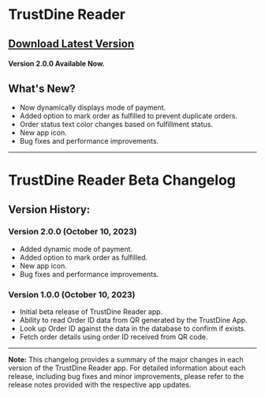<!-- <img src="https://github.com/MdShahnawazSheikh/trustdine-closed-beta/blob/main/assets/trustdine_logo.png" alt="TrustDine Logo" width="150px"/> -->
# TrustDine Reader
## [Download Latest Version](https://github.com/MdShahnawazSheikh/trustdine_reader/raw/main/release/trustdine-reader.apk)
#### Version 2.0.0 Available Now.

## What's New?
- Now dynamically displays mode of payment.
- Added option to mark order as fulfilled to prevent duplicate orders.
- Order status text color changes based on fulfillment status.
- New app icon.
- Bug fixes and performance improvements.

---
# TrustDine Reader Beta Changelog
## Version History:

### Version 2.0.0 (October 10, 2023)
- Added dynamic mode of payment.
- Added option to mark order as fulfilled.
- New app icon.
- Bug fixes and performance improvements.


### Version 1.0.0 (October 10, 2023)
- Initial beta release of TrustDine Reader app.
- Ability to read Order ID data from QR generated by the TrustDine App.
- Look up Order ID against the data in the database to confirm if exists.
- Fetch order details using order ID received from QR code.

---

**Note:** This changelog provides a summary of the major changes in each version of the TrustDine Reader app. For detailed information about each release, including bug fixes and minor improvements, please refer to the release notes provided with the respective app updates.